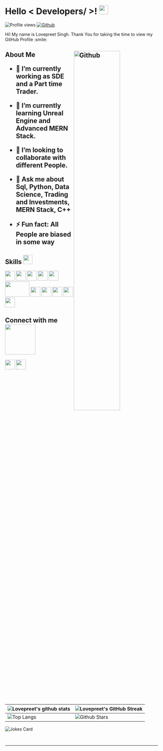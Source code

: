 <h1> Hello < Developers/ >! <img src = "https://raw.githubusercontent.com/MartinHeinz/MartinHeinz/master/wave.gif" width = 30px> </h1>
<p align='center'>
</p>


![Profile views](https://visitor-badge.glitch.me/badge?page_id=alphadecodex)
[![Github](https://img.shields.io/github/followers/Aditya664?label=Follow&style=social)](https://github.com/alphadecodex)

<div size='20px'> Hi! My name is Lovepreet Singh. Thank You for taking the time to view my GitHub Profile :smile: 
</div>

<h2> About Me

<img width="55%" align="right" alt="Github" src="https://raw.githubusercontent.com/onimur/.github/master/.resources/git-header.svg" />

- 🔭 I’m currently working as SDE and a Part time Trader.
  
- 🌱 I’m currently learning Unreal Engine and Advanced MERN Stack.
  
- 👯 I’m looking to collaborate with different People.
  
- 💬 Ask me about Sql, Python, Data Science, Trading and Investments, MERN Stack, C++
  
- ⚡ Fun fact: All People are biased in some way

<h2> Skills <img src = "https://media2.giphy.com/media/QssGEmpkyEOhBCb7e1/giphy.gif?cid=ecf05e47a0n3gi1bfqntqmob8g9aid1oyj2wr3ds3mg700bl&rid=giphy.gif" width = 30px> </h2>
  <div>
<a> <img width ='32px' src ='https://raw.githubusercontent.com/rahulbanerjee26/githubAboutMeGenerator/main/icons/python.svg'> </a>
<a > <img width ='32px' src ='https://raw.githubusercontent.com/rahulbanerjee26/githubAboutMeGenerator/main/icons/reactjs.svg'> </a>
<a > <img width ='32px' src ='https://raw.githubusercontent.com/rahulbanerjee26/githubAboutMeGenerator/main/icons/javascript.svg'> </a>
<a  > <img width ='32px' src ='https://raw.githubusercontent.com/rahulbanerjee26/githubAboutMeGenerator/main/icons/scikit.svg'> </a>
<a  > <img width ='32px' src ='https://raw.githubusercontent.com/rahulbanerjee26/githubAboutMeGenerator/main/icons/c.svg'> </a>
<a  > <img width ='80px' height = "50px" src ='https://cdn2.unrealengine.com/ue-logo-1400x788-1400x788-8f185e1e3635.jpg'> </a>
<a  > <img width ='32px' src ='https://raw.githubusercontent.com/rahulbanerjee26/githubAboutMeGenerator/main/icons/cpp.svg'> </a>
<a  > <img width ='32px' src ='https://raw.githubusercontent.com/rahulbanerjee26/githubAboutMeGenerator/main/icons/css.svg'> </a>
<a  > <img width ='32px' src ='https://raw.githubusercontent.com/rahulbanerjee26/githubAboutMeGenerator/main/icons/html.svg'> </a>
<a  > <img width ='32px' src ='https://upload.wikimedia.org/wikipedia/commons/thumb/2/27/PHP-logo.svg/2560px-PHP-logo.svg.png'> </a>
<a  > <img width ='32px' src ='https://upload.wikimedia.org/wikipedia/commons/thumb/6/6f/Ethereum-icon-purple.svg/1200px-Ethereum-icon-purple.svg.png'> </a>
</div>

<h2> Connect with me <img src='https://raw.githubusercontent.com/ShahriarShafin/ShahriarShafin/main/Assets/handshake.gif' width="100px"> </h2>
<a href = 'https://www.linkedin.com/in/lovepreet-singh-a18a19191/'> <img width = '32px' align= 'center' src="https://raw.githubusercontent.com/rahulbanerjee26/githubAboutMeGenerator/main/icons/linked-in-alt.svg"/></a> 
<!-- <a href = 'https://www.twitter.com/NoobCoder07'> <img width = '32px' align= 'center' src="https://raw.githubusercontent.com/rahulbanerjee26/githubAboutMeGenerator/main/icons/twitter.svg"/></a>  -->
<!-- <a href = 'https://medium.com/@adityadeshmukh7350'> <img width = '32px' align= 'center' src="https://raw.githubusercontent.com/rahulbanerjee26/githubAboutMeGenerator/main/icons/medium.svg"/></a>  -->
<!-- <a href = 'http://aditya664.me/'> <img width = '32px' align= 'center' src="https://raw.githubusercontent.com/rahulbanerjee26/githubAboutMeGenerator/main/icons/portfolio.png"/></a>  -->
<a href = 'https://www.github.com/AlphaDecodeX'> <img width = '32px' align= 'center' src="https://raw.githubusercontent.com/rahulbanerjee26/githubAboutMeGenerator/main/icons/github.svg"/></a>
  
<br>
<br>
  <br>
  
<!-- [![Lovepreet's GitHub Activity Graph](https://activity-graph.herokuapp.com/graph?username=AlphaDeocodeX&theme=tokyonight)](https://github.com/AlphaDecodeX) -->

| ![Lovepreet's github stats](https://github-readme-stats.vercel.app/api?username=AlphaDecodeX&show_icons=true&theme=tokyonight) | ![Lovepreet's GitHub Streak](https://github-readme-streak-stats.herokuapp.com/?user=AlphaDecodeX&theme=tokyonight) |
| --- | --- |
| ![Top Langs](https://github-readme-stats.vercel.app/api/top-langs/?username=AlphaDecodeX&theme=tokyonight) | ![Github Stars](https://github-readme-stats.vercel.app/api?username=AlphaDecodeX&show_icons=true&locale=en&count_private=true&hide_rank=true&custom_title=My%20GitHub%20Stats&disable_animations=true&theme=tokyonight) |

![Jokes Card](https://readme-jokes.vercel.app/api?theme=tokyonight)


<br>


-----
